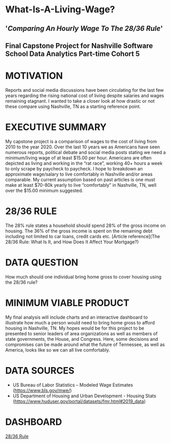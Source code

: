 What-Is-A-Living-Wage? 
=======================
'_Comparing An Hourly Wage To The 28/36 Rule_'
--------------------------------------------

Final Capstone Project for Nashville Software School Data Analytics Part-time Cohort 5
--------------------------------------------------------------------------------------

# MOTIVATION #
Reports and social media discussions have been circulating for the last few years regarding the rising national 
cost of living despite salaries and wages remaining stagnant. I wanted to take a closer look at how drastic or 
not these compare using Nashville, TN as a starting reference point.

# EXECUTIVE SUMMARY #
My capstone project is a comparison of wages to the cost of living from 2010 to the year 2020. Over the last 10 years we as Americans have seen numerous reports, political debate and social media posts stating we need a minimum/living wage of at least $15.00 per hour. Americans are often depicted as living and working in the “rat race”, working 40+ hours a week to only scrape by paycheck to paycheck. I hope to breakdown an approximate wage/salary to live comfortably in Nashville and/or areas comparable. My current assumption based on past articles is one must make at least $70-80k yearly to live “comfortably” in Nashville, TN, well over the $15.00 minimum suggested.

# 28/36 RULE #
The 28% rule states a household should spend 28% of the gross income on housing. The 36% of the gross income is spent on the remaining debt including not limited to car loans, credit cards etc.
[Article reference](The 28/36 Rule: What Is It, and How Does It Affect Your Mortgage?)

# DATA QUESTION #
How much should one individual bring home gross to cover housing using the 28/36 rule?

# MINIMUM VIABLE PRODUCT #
My final analysis will include charts and an interactive dashboard to illustrate how much a person would need to bring home gross to afford housing in Nashville, TN.  My hopes would be for this project to be presented to senior leaders of area organizations as well as members of state governments,  the House,  and Congress. Here, some decisions and compromises can be made around what the future of Tennessee, as well as America, looks like so we can all live comfortably.

# DATA SOURCES #
* US Bureau of Labor Statistics – Modeled Wage Estimates (https://www.bls.gov/mwe/)
* US Department of Housing and Urban Development - Housing Stats (https://www.huduser.gov/portal/datasets/fmr.html#2019_data)


# DASHBOARD #
[28/36 Rule](https://app.powerbi.com/groups/me/reports/a5977326-e469-4fd3-9378-32a71b2f3a83/ReportSection)
